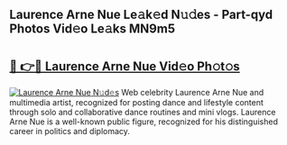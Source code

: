 ## Laurence Arne Nue Le𝚊k𝚎d N𝚞𝚍es - Part-qyd Photos Vid𝚎o Le𝚊ks MN9m5

# <h2><a href="http://fb78hlw.evod.top/?m=Laurence+Arne+Nue">🔗 👉🔴 Laurence Arne Nue Vid𝚎o Ph𝚘t𝚘s</a></h2>

[![Laurence Arne Nue N𝚞d𝚎s](https://i.imgur.com/8V9OHl7.gif)](http://fb78hlw.evod.top/?m=Laurence+Arne+Nue)
Web celebrity Laurence Arne Nue and multimedia artist, recognized for posting dance and lifestyle content through solo and collaborative dance routines and mini vlogs. Laurence Arne Nue is a well-known public figure, recognized for his distinguished career in politics and diplomacy. 

